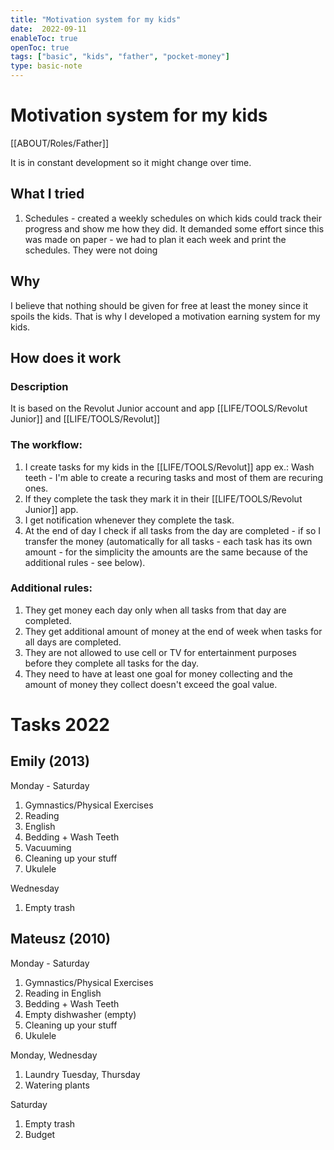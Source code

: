 ```yaml
---
title: "Motivation system for my kids"
date:  2022-09-11
enableToc: true
openToc: true
tags: ["basic", "kids", "father", "pocket-money"]
type: basic-note
---
```

# Motivation system for my kids
[[ABOUT/Roles/Father]]

It is in constant development so it might change over time.

## What I tried
1. Schedules - created a weekly schedules on which kids could track their progress and show me how they did. It demanded some effort since this was made on paper - we had to plan it each week and print the schedules. They were not doing 

## Why
I believe that nothing should be given for free at least the money since it spoils the kids. That is why I developed a motivation earning system for my kids.

## How does it work
### Description
It is based on the Revolut Junior account and app [[LIFE/TOOLS/Revolut Junior]] and [[LIFE/TOOLS/Revolut]]

### The workflow:
1. I create tasks for my kids in the [[LIFE/TOOLS/Revolut]] app ex.: Wash teeth - I'm able to create a recuring tasks and most of them are recuring ones.
2. If they complete the task they mark it in their [[LIFE/TOOLS/Revolut Junior]] app.
3. I get notification whenever they complete the task.
4. At the end of day I check if all tasks from the day are completed - if so I transfer the money (automatically for all tasks - each task has its own amount - for the simplicity the amounts are the same because of the additional rules - see below).

### Additional rules:
1. They get money each day only when all tasks from that day are completed.
2. They get additional amount of money at the end of week when tasks for all days are completed.
3. They are not allowed to use cell or TV for entertainment purposes before they complete all tasks for the day.
4. They need to have at least one goal for money collecting and the amount of money they collect doesn't exceed the goal value.

# Tasks 2022
## Emily (2013)
Monday - Saturday
1. Gymnastics/Physical Exercises 
2. Reading
3. English
4. Bedding + Wash Teeth
5. Vacuuming
6. Cleaning up your stuff
7. Ukulele

Wednesday
1. Empty trash

## Mateusz (2010)
Monday - Saturday
1. Gymnastics/Physical Exercises 
2. Reading in English
3. Bedding + Wash Teeth
4. Empty dishwasher (empty)
5. Cleaning up your stuff
6. Ukulele

Monday, Wednesday
1. Laundry
Tuesday, Thursday
1. Watering plants

Saturday
1. Empty trash
2. Budget

